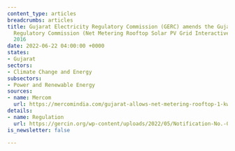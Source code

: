 ```yaml
---
content_type: articles
breadcrumbs: articles
title: Gujarat Electricity Regulatory Commission (GERC) amends the Gujarat Electricity
  Regulatory Commission (Net Metering Rooftop Solar PV Grid Interactive Systems) Regulations,
  2016
date: 2022-06-22 04:00:00 +0000
states:
- Gujarat
sectors:
- Climate Change and Energy
subsectors:
- Power and Renewable Energy
sources:
- name: Mercom
  url: https://mercomindia.com/gujarat-allows-net-metering-rooftop-1-kw-to-1-mw/
details:
- name: Regulation
  url: https://gercin.org/wp-content/uploads/2022/05/Notification-No.-02-of-2022.pdf
is_newsletter: false

---
```

